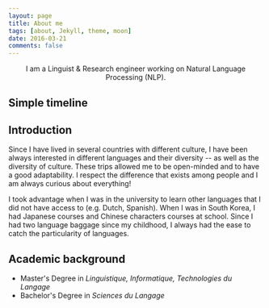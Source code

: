 ```yaml
---
layout: page
title: About me
tags: [about, Jekyll, theme, moon]
date: 2016-03-21
comments: false
---
```


<center>I am a Linguist & Research engineer working on Natural Language Processing (NLP).</center>

## Simple timeline

## Introduction

Since I have lived in several countries with different culture, I have been always interested in different languages and their diversity -- as well as the diversity of culture. These trips allowed me to be open-minded and to have a good adaptability. I respect the difference that exists among people and I am always curious about everything!

I took advantage when I was in the university to learn other languages that I did not have access to (e.g. Dutch, Spanish). When I was in South Korea, I had Japanese courses and Chinese characters courses at school. Since I had two language baggage since my childhood, I always had the ease to catch the particularity of languages.

## Academic background
* Master's Degree in _Linguistique, Informatique, Technologies du Langage_
* Bachelor's Degree in _Sciences du Langage_
